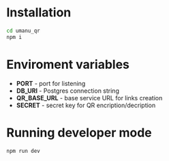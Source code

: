 # Installation

```bash
cd umanu_qr
npm i
```

# Enviroment variables

* **PORT** - port for listening
* **DB_URI** - Postgres connection string
* **QR_BASE_URL** - base service URL for links creation
* **SECRET** - secret key for QR encription/decription

# Running developer mode

```bash
npm run dev
```